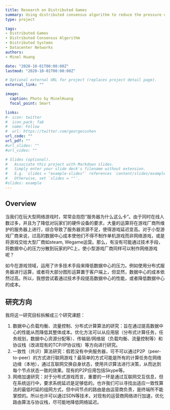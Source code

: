 ```yaml
---
title: Research on Distributed Games
summary: Using distributed consensus algorithm to reduce the pressure on game servers.
type: project

tags: 
- Distributed Games
- Distributed Consensus Algorithm
- Distributed Systems
- Datacenter Networks
authors:
- Minel Huang

date: "2020-10-01T00:00:00Z"
lastmod: "2020-10-01T00:00:00Z"

# Optional external URL for project (replaces project detail page).
external_link: ""

image:
  caption: Photo by MinelHuang
  focal_point: Smart

links:
#- icon: twitter
#  icon_pack: fab
#  name: Follow
#  url: https://twitter.com/georgecushen
url_code: ""
url_pdf: ""
#url_slides: ""
#url_video: ""

# Slides (optional).
#   Associate this project with Markdown slides.
#   Simply enter your slide deck's filename without extension.
#   E.g. `slides = "example-slides"` references `content/slides/example-slides.md`.
#   Otherwise, set `slides = ""`.
#slides: example
---
```


## **Overview**

当我们在玩大型网络游戏时，常常会抱怨“服务器为什么这么卡”。由于同时在线人数过多，并且为了降低对玩家们的硬件设备的要求，大量的运算将在游戏厂商所维护的服务器上进行，综合导致了服务器资源不足，使得游戏延迟变高。对于小型游戏厂商来说，过高的数据中心成本使他们不得不制作单机游戏而非网络游戏，或是将游戏交给大型厂商如steam, Wegame运营。那么，有没有可能通过技术手段，将数据中心的压力分散到玩家的PC上，使小型游戏厂商同样可以制作网络游戏呢？

如今在游戏领域，运用了许多技术手段来降低数据中心的压力。例如使用分布式服务器进行运算，或者将大部分图形运算置于客户端上，但显然，数据中心的成本依然过高。所以，我想尝试着通过技术手段提高数据中心的性能，或者降低数据中心的成本。

## **研究方向**

我将这一研究目标拆解成三个研究课题：

1. 数据中心负载均衡、流量控制、分布式计算算法的研究：旨在通过提高数据中心的性能从而降低其整体成本。优化方法可以从应用层（分布式计算任务，任务规划，数据中心资源分配等）、传输层/网络层（负载均衡、流量控制等）和协议栈（改进现有的TCP/IP协议栈）等方向进行研究。
2. 一致性（共识）算法研究：假若没有中央服务器，可不可以通过P2P（peer-to-peer）的方式进行联网游戏？最简单的方式可能是所有的计算任务在网络边缘（本地），通过互联网交换自身状态，使用共识算法进行决策，从而达到每个节点状态一致的效果。现有的P2P应用包括Skype等。
3. 网络加速研究：对于分布式游戏而言，重要的一环是通过互联网交互信息，但在系统运行中，要求系统延迟是足够低的。也许我们可以寻找出适应一致性算法的最低时延的组网方式，但中间节点的路由是由运营商负责，是终端所不能掌控的。所以也许可以通过SDN等技术，对现有的运营商网络进行加速，优化路由算法与协议栈，尽可能地降低网络延迟。